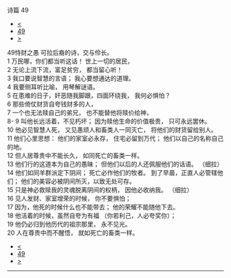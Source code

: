 ﻿





 诗篇 49




* [<](bible/PSA048.md)
* [49](bible/PSA.md)
* [>](bible/PSA050.md)



 
49恃财之愚 可拉后裔的诗，交与伶长。  
1 万民哪，你们都当听这话！ 世上一切的居民，  
2 无论上流下流，富足贫穷， 都当留心听！  
3 我口要说智慧的言语； 我心要想通达的道理。  
4 我要侧耳听比喻， 用琴解谜语。     
5 在患难的日子，奸恶随我脚跟，四面环绕我， 我何必惧怕？  
6 那些倚仗财货自夸钱财多的人，  
7 一个也无法赎自己的弟兄， 也不能替他将赎价给神，  
8-
9 叫他长远活着，不见朽坏； 因为赎他生命的价值极贵， 只可永远罢休。     
10 他必见智慧人死， 又见愚顽人和畜类人一同灭亡， 将他们的财货留给别人。  
11 他们心里思想： 他们的家室必永存， 住宅必留到万代； 他们以自己的名称自己的地。  
12 但人居尊贵中不能长久， 如同死亡的畜类一样。     
13 他们行的这道本为自己的愚昧； 但他们以后的人还佩服他们的话语。 （细拉）   
14 他们如同羊群派定下阴间； 死亡必作他们的牧者。 到了早晨，正直人必管辖他们； 他们的美容必被阴间所灭，以致无处可存。  
15 只是神必救赎我的灵魂脱离阴间的权柄， 因他必收纳我。 （细拉）      
16 见人发财、家室增荣的时候， 你不要惧怕；  
17 因为，他死的时候什么也不能带去； 他的荣耀不能随他下去。  
18 他活着的时候，虽然自夸为有福 （你若利己，人必夸奖你）；  
19 他仍必归到他历代的祖宗那里， 永不见光。  
20 人在尊贵中而不醒悟， 就如死亡的畜类一样。 
* [<](bible/PSA048.md)
* [49](bible/PSA.md)
* [>](bible/PSA050.md)





---









